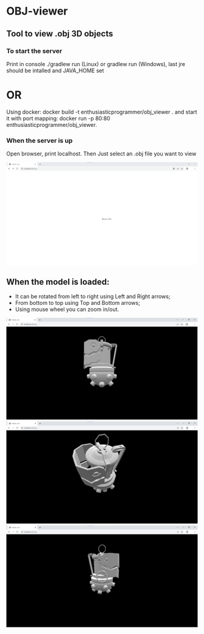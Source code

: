 # OBJ-viewer

## Tool to view .obj 3D objects

### To start the server

Print in console ./gradlew run (Linux) or gradlew run (Windows), last jre should be intalled and JAVA_HOME set

# OR

Using docker: docker build -t enthusiasticprogrammer/obj_viewer . and start it with port mapping: docker run -p 80:80 enthusiasticprogrammer/obj_viewer.

### When the server is up
Open browser, print localhost. Then Just select an .obj file you want to view

![Alt text](pics/1.png?raw=true "Browse file")

## When the model is loaded:

- It can be rotated from left to right using Left and Right arrows;
- From bottom to top using Top and Bottom arrows;
- Using mouse wheel you can zoom in/out.

![Alt text](pics/2.png?raw=true "Rotate left/right")
![Alt text](pics/3.png?raw=true "Rotate top/bottom")
![Alt text](pics/4.png?raw=true "Zoom in/out")